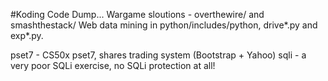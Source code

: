 #Koding
Code Dump...
Wargame sloutions - overthewire/ and smashthestack/ 
Web data mining in python/includes/python, drive*.py and exp*.py.

pset7 - CS50x pset7, shares trading system (Bootstrap + Yahoo)
sqli - a very poor SQLi exercise, no SQLi protection at all!
